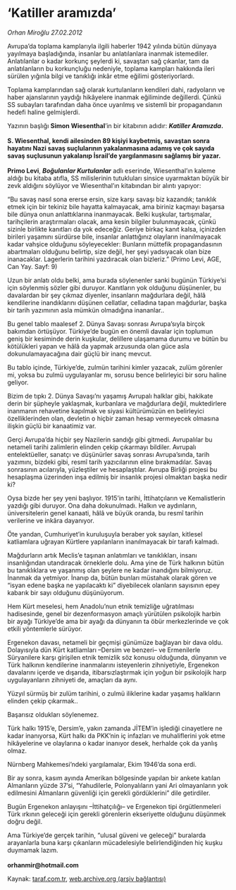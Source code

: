 # ‘Katiller aramızda’

*Orhan Miroğlu 27.02.2012*

<div class="yazi"><p>Avrupa’da toplama kamplarıyla ilgili haberler 1942 yılında bütün dünyaya yayılmaya başladığında, insanlar bu anlatılanlara inanmak istemediler. Anlatılanlar o kadar korkunç şeylerdi ki, savaştan sağ çıkanlar, tam da anlatılanların bu korkunçluğu nedeniyle, toplama kampları hakkında ileri sürülen yığınla bilgi ve tanıklığı inkâr etme eğilimi gösteriyorlardı.</p>
<p>Toplama kamplarından sağ olarak kurtulanların kendileri dahi, radyoların ve haber ajanslarının yaydığı hikâyelere inanmak eğiliminde değillerdi. Çünkü SS subayları tarafından daha önce uyarılmış ve sistemli bir propagandanın hedefi haline gelmişlerdi. </p>
<p>Yazının başlığı <b>Simon Wiesenthal</b>’in bir kitabının adıdır: <b><i>Katiller Aramızda</i>.<br/><br/></b><b>S. Wiesenthal, kendi ailesinden 89 kişiyi kaybetmiş, savaştan sonra hayatını Nazi savaş suçlularının yakalanmasına adamış ve çok sayıda savaş suçlusunun yakalanıp İsrail’de yargılanmasını sağlamış bir yazar.<br/><br/></b><b>Primo Levi</b>, <b><i>Boğulanlar Kurtulanlar</i></b> adlı eserinde, Wiesenthal’ın kaleme aldığı bu kitaba atıfla, SS milislerinin tutukluları sinsice uyarmaktan büyük bir zevk aldığını söylüyor ve Wiesenthal’ın kitabından bir alıntı yapıyor:</p>
<p>“Bu savaş nasıl sona ererse ersin, size karşı savaşı biz kazandık; tanıklık etmek için bir tekiniz bile hayatta kalmayacak, ama biriniz kaçmayı başarsa bile dünya onun anlattıklarına inanmayacak. Belki kuşkular, tartışmalar, tarihçilerin araştırmaları olacak, ama kesin bilgiler bulunmayacak, çünkü sizinle birlikte kanıtları da yok edeceğiz. Geriye birkaç kanıt kalsa, içinizden birileri yaşamını sürdürse bile, insanlar anlattığınız olayların inanılmayacak kadar vahşice olduğunu söyleyecekler: Bunların müttefik propagandasının abartmaları olduğunu belirtip, size değil, her şeyi yadsıyacak olan bize inanacaklar. Lagerlerin tarihini yazdıracak olan bizleriz.” (Primo Levi, AGE, Can Yay. Sayf: 9)</p>
<p>Uzun bir anlatı oldu belki, ama burada söylenenler sanki bugünün Türkiye’si için söylenmiş sözler gibi duruyor. Kanıtların yok olduğunu düşünenler, bu davalardan bir şey çıkmaz diyenler, insanların mağdurlara değil, hâlâ kendilerine inandıklarını düşünen cellatlar, celladına tapan mağdurlar, başka bir tarih yazımının asla mümkün olmadığına inananlar..</p>
<p>Bu genel tablo maalesef 2. Dünya Savaşı sonrası Avrupa’sıyla birçok bakımdan örtüşüyor. Türkiye’de bugün en önemli davalar için toplumun geniş bir kesiminde derin kuşkular, delillere ulaşamama durumu ve bütün bu kötülükleri yapan ve hâlâ da yapmak arzusunda olan güce asla dokunulamayacağına dair güçlü bir inanç mevcut. </p>
<p>Bu tablo içinde, Türkiye’de, zulmün tarihini kimler yazacak, zulüm görenler mi, yoksa bu zulmü uygulayanlar mı, sorusu bence belirleyici bir soru haline geliyor.</p>
<p>Bizim de tıpkı 2. Dünya Savaşı’nı yaşamış Avrupalı halklar gibi, hakikate derin bir şüpheyle yaklaşmak, kurbanlara ve mağdurlara değil, muktedirlere inanmanın rehavetine kapılmak ve siyasi kültürümüzün en belirleyici özelliklerinden olan, devletin o hiçbir zaman hesap vermeyecek olmasına ilişkin güçlü bir kanaatimiz var.</p>
<p>Gerçi Avrupa’da hiçbir şey Nazilerin sandığı gibi gitmedi. Avrupalılar bu netameli tarihi zalimlerin elinden çekip çıkarmayı bildiler. Avrupalı entelektüeller, sanatçı ve düşünürler savaş sonrası Avrupa’sında, tarih yazımını, bizdeki gibi, resmî tarih yazıcılarının eline bırakmadılar. Savaş sonrasının acılarıyla, yüzleştiler ve hesaplaştılar. Avrupa Birliği projesi bu hesaplaşma üzerinden inşa edilmiş bir insanlık projesi olmaktan başka nedir ki?</p>
<p>Oysa bizde her şey yeni başlıyor. 1915’in tarihi, İttihatçıların ve Kemalistlerin yazdığı gibi duruyor. Ona daha dokunulmadı. Halkın ve aydınların, üniversitelerin genel kanaati, hâlâ ve büyük oranda, bu resmî tarihin verilerine ve inkâra dayanıyor.</p>
<p>Öte yandan, Cumhuriyet’in kuruluşuyla beraber yok sayılan, kitlesel katliamlara uğrayan Kürtlere yapılanların inanılmayacak bir tarafı kalmadı. </p>
<p>Mağdurların artık Meclis’e taşınan anlatımları ve tanıklıkları, insanı insanlığından utandıracak örneklerle dolu. Ama yine de Türk halkının bütün bu tanıklıklara ve yaşanmış olan şeylere ne kadar inandığını bilmiyoruz. İnanmak da yetmiyor. İnanıp da, bütün bunları müstahak olarak gören ve “isyan edene başka ne yapılacaktı ki” diyebilecek olanların sayısının epey kabarık bir sayı olduğunu düşünüyorum. </p>
<p>Hem Kürt meselesi, hem Anadolu’nun etnik temizliğe uğratılması hadisesinde, genel bir dezenformasyon amaçlı yürütülen psikolojik harbin bir ayağı Türkiye’de ama bir ayağı da dünyanın ta öbür merkezlerinde ve çok etkili yöntemlerle sürüyor.</p>
<p>Ergenekon davası, netameli bir geçmişi günümüze bağlayan bir dava oldu. Dolayısıyla dün Kürt katliamları –Dersim ve benzeri– ve Ermenilerle Süryanilere karşı girişilen etnik temizlik söz konusu olduğunda, dünyanın ve Türk halkının kendilerine inanmalarını isteyenlerin zihniyetiyle, Ergenekon davalarını içerde ve dışarıda, itibarsızlaştırmak için yoğun bir psikolojik harp uygulayanların zihniyeti de, amaçları da aynı.</p>
<p>Yüzyıl sürmüş bir zulüm tarihini, o zulmü iliklerine kadar yaşamış halkların elinden çekip çıkarmak..</p>
<p>Başarısız oldukları söylenemez.</p>
<p>Türk halkı 1915’e, Dersim’e, yakın zamanda JİTEM’in işlediği cinayetlere ne kadar inanıyorsa, Kürt halkı da PKK’nin iç infazları ve muhaliflerini yok etme hikâyelerine ve olaylarına o kadar inanıyor desek, herhalde çok da yanlış olmaz.</p>
<p>Nürnberg Mahkemesi’ndeki yargılamalar, Ekim 1946’da sona erdi.</p>
<p>Bir ay sonra, kasım ayında Amerikan bölgesinde yapılan bir ankete katılan Almanların yüzde 37’si, “Yahudilerle, Polonyalıların yani Ari olmayanların yok edilmesini Almanların güvenliği için gerekli gördüklerini” dile getirdiler.</p>
<p>Bugün Ergenekon anlayışını –İttihatçılığı– ve Ergenekon tipi örgütlenmeleri Türk ırkının geleceği için gerekli görenlerin ekseriyette olduğunu düşünmek doğru değil.</p>
<p>Ama Türkiye’de gerçek tarihin, “ulusal güveni ve geleceği” buralarda arayanlarla buna karşı çıkanların mücadelesiyle belirlendiğinden hiç kuşku duymamak lazım.<br/><br/><b>orhanmir@hotmail.com</b></p>
</div>

Kaynak: [taraf.com.tr](http://www.taraf.com.tr/orhan-miroglu/makale-katiller-aramizda.htm), [web.archive.org (arşiv bağlantısı)](http://web.archive.org/web/20130721134842/http://www.taraf.com.tr/orhan-miroglu/makale-katiller-aramizda.htm)
